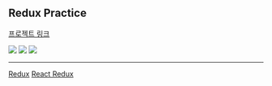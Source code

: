 Redux Practice
-
<a href='https://ingkein-project1.netlify.app/'>프로젝트 링크</a>

<div>
  <img src="https://img.shields.io/badge/HTML5-E34F26?style=Static&logo=HTML5&logoColor=white&logoWidth=10&logoheight=20">
  <img src="https://img.shields.io/badge/CSS3-1572B6?style=Static&logo=CSS3&logoColor=white">
  <img src="https://img.shields.io/badge/Redux-502dc4?style=Static&logo=Redux&logoColor=fff">
</div>

--- 
<a href='https://ko.redux.js.org/'>Redux</a>
<a href='https://react-redux.js.org/'>React Redux</a>
